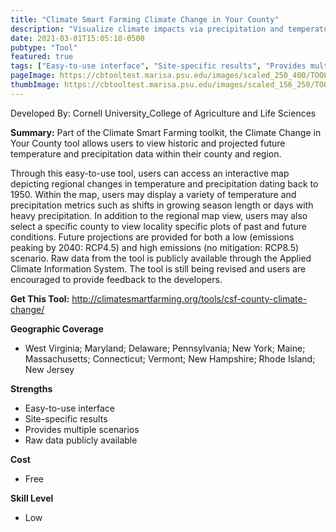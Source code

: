 ```yaml
---
title: "Climate Smart Farming Climate Change in Your County"
description: "Visualize climate impacts via precipitation and temperature changes since 1950 in the Northeast as well as future changes"
date: 2021-03-01T15:05:10-0500
pubtype: "Tool"
featured: true
tags: ["Easy-to-use interface", "Site-specific results", "Provides multiple scenarios", "Raw data publicly available"]
pageImage: https://cbtooltest.marisa.psu.edu/images/scaled_250_400/TOOLID_39.1_ScreenCapture-1.png
thumbImage: https://cbtooltest.marisa.psu.edu/images/scaled_156_250/TOOLID_39.1_ScreenCapture-1.png
---
```

Developed By: Cornell University_College of Agriculture and Life Sciences

**Summary:** Part of the Climate Smart Farming toolkit, the Climate Change in Your County tool allows users to view historic and projected future temperature and precipitation data within their county and region. 

Through this easy-to-use tool, users can access an interactive map depicting regional changes in temperature and precipitation dating back to 1950. Within the map, users may display a variety of temperature and precipitation metrics such as shifts in growing season length or days with heavy precipitation. In addition to the regional map view, users may also select a specific county to view locality specific plots of past and future conditions. Future projections are provided for both a low (emissions peaking by 2040: RCP4.5) and high emissions (no mitigation: RCP8.5) scenario. Raw data from the tool is publicly available through the Applied Climate Information System. The tool is still being revised and users are encouraged to provide feedback to the developers.

__**Get This Tool:**__ http://climatesmartfarming.org/tools/csf-county-climate-change/

__**Geographic Coverage**__
- West Virginia; Maryland; Delaware; Pennsylvania; New York; Maine; Massachusetts; Connecticut; Vermont; New Hampshire; Rhode Island; New Jersey

__**Strengths**__
-  Easy-to-use interface
-  Site-specific results
-  Provides multiple scenarios
-  Raw data publicly available

__**Cost**__
- Free

__**Skill Level**__
- Low
